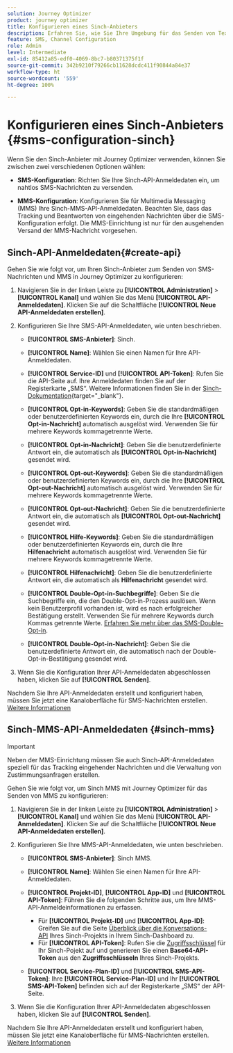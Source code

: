 ```yaml
---
solution: Journey Optimizer
product: journey optimizer
title: Konfigurieren eines Sinch-Anbieters
description: Erfahren Sie, wie Sie Ihre Umgebung für das Senden von Textnachrichten mit Journey Optimizer mit Sinch konfigurieren.
feature: SMS, Channel Configuration
role: Admin
level: Intermediate
exl-id: 85412a85-edf0-4069-8bc7-b80371375f1f
source-git-commit: 342b9210f79266cb11628dcdc411f90844a84e37
workflow-type: ht
source-wordcount: '559'
ht-degree: 100%

---
```


# Konfigurieren eines Sinch-Anbieters {#sms-configuration-sinch}

Wenn Sie den Sinch-Anbieter mit Journey Optimizer verwenden, können Sie zwischen zwei verschiedenen Optionen wählen:

* **SMS-Konfiguration**: Richten Sie Ihre Sinch-API-Anmeldedaten ein, um nahtlos SMS-Nachrichten zu versenden.

* **MMS-Konfiguration**: Konfigurieren Sie für Multimedia Messaging (MMS) Ihre Sinch-MMS-API-Anmeldedaten. Beachten Sie, dass das Tracking und Beantworten von eingehenden Nachrichten über die SMS-Konfiguration erfolgt. Die MMS-Einrichtung ist nur für den ausgehenden Versand der MMS-Nachricht vorgesehen.

## Sinch-API-Anmeldedaten{#create-api}

Gehen Sie wie folgt vor, um Ihren Sinch-Anbieter zum Senden von SMS-Nachrichten und MMS in Journey Optimizer zu konfigurieren:

1. Navigieren Sie in der linken Leiste zu **[!UICONTROL Administration]** > **[!UICONTROL Kanal]** und wählen Sie das Menü **[!UICONTROL API-Anmeldedaten]**. Klicken Sie auf die Schaltfläche **[!UICONTROL Neue API-Anmeldedaten erstellen]**.

1. Konfigurieren Sie Ihre SMS-API-Anmeldedaten, wie unten beschrieben.

   * **[!UICONTROL SMS-Anbieter]**: Sinch.

   * **[!UICONTROL Name]**: Wählen Sie einen Namen für Ihre API-Anmeldedaten.

   * **[!UICONTROL Service-ID]** und **[!UICONTROL API-Token]**: Rufen Sie die API-Seite auf. Ihre Anmeldedaten finden Sie auf der Registerkarte „SMS“. Weitere Informationen finden Sie in der [Sinch-Dokumentation](https://developers.sinch.com/docs/sms/getting-started/){target="_blank"}.

   * **[!UICONTROL Opt-in-Keywords]**: Geben Sie die standardmäßigen oder benutzerdefinierten Keywords ein, durch die Ihre **[!UICONTROL Opt-in-Nachricht]** automatisch ausgelöst wird. Verwenden Sie für mehrere Keywords kommagetrennte Werte.

   * **[!UICONTROL Opt-in-Nachricht]**: Geben Sie die benutzerdefinierte Antwort ein, die automatisch als **[!UICONTROL Opt-in-Nachricht]** gesendet wird.

   * **[!UICONTROL Opt-out-Keywords]**: Geben Sie die standardmäßigen oder benutzerdefinierten Keywords ein, durch die Ihre **[!UICONTROL Opt-out-Nachricht]** automatisch ausgelöst wird. Verwenden Sie für mehrere Keywords kommagetrennte Werte.

   * **[!UICONTROL Opt-out-Nachricht]**: Geben Sie die benutzerdefinierte Antwort ein, die automatisch als **[!UICONTROL Opt-out-Nachricht]** gesendet wird.

   * **[!UICONTROL Hilfe-Keywords]**: Geben Sie die standardmäßigen oder benutzerdefinierten Keywords ein, durch die Ihre **Hilfenachricht** automatisch ausgelöst wird. Verwenden Sie für mehrere Keywords kommagetrennte Werte.

   * **[!UICONTROL Hilfenachricht]**: Geben Sie die benutzerdefinierte Antwort ein, die automatisch als **Hilfenachricht** gesendet wird.

   * **[!UICONTROL Double-Opt-in-Suchbegriffe]**: Geben Sie die Suchbegriffe ein, die den Double-Opt-in-Prozess auslösen. Wenn kein Benutzerprofil vorhanden ist, wird es nach erfolgreicher Bestätigung erstellt. Verwenden Sie für mehrere Keywords durch Kommas getrennte Werte. [Erfahren Sie mehr über das SMS-Double-Opt-in](https://video.tv.adobe.com/v/3427129/?learn=on).

   * **[!UICONTROL Double-Opt-in-Nachricht]**: Geben Sie die benutzerdefinierte Antwort ein, die automatisch nach der Double-Opt-in-Bestätigung gesendet wird.

1. Wenn Sie die Konfiguration Ihrer API-Anmeldedaten abgeschlossen haben, klicken Sie auf **[!UICONTROL Senden]**.

Nachdem Sie Ihre API-Anmeldedaten erstellt und konfiguriert haben, müssen Sie jetzt eine Kanaloberfläche für SMS-Nachrichten erstellen.  [Weitere Informationen](sms-configuration-surface.md)

## Sinch-MMS-API-Anmeldedaten {#sinch-mms}

>[!IMPORTANT]
>
> Neben der MMS-Einrichtung müssen Sie auch Sinch-API-Anmeldedaten speziell für das Tracking eingehender Nachrichten und die Verwaltung von Zustimmungsanfragen erstellen.

Gehen Sie wie folgt vor, um Sinch MMS mit Journey Optimizer für das Senden von MMS zu konfigurieren:

1. Navigieren Sie in der linken Leiste zu **[!UICONTROL Administration]** > **[!UICONTROL Kanal]** und wählen Sie das Menü **[!UICONTROL API-Anmeldedaten]**. Klicken Sie auf die Schaltfläche **[!UICONTROL Neue API-Anmeldedaten erstellen]**.

1. Konfigurieren Sie Ihre MMS-API-Anmeldedaten, wie unten beschrieben.

   * **[!UICONTROL SMS-Anbieter]**: Sinch MMS.

   * **[!UICONTROL Name]**: Wählen Sie einen Namen für Ihre API-Anmeldedaten.

   * **[!UICONTROL Projekt-ID]**, **[!UICONTROL App-ID]** und **[!UICONTROL API-Token]**: Führen Sie die folgenden Schritte aus, um Ihre MMS-API-Anmeldeinformationen zu erfassen.

      * Für **[!UICONTROL Projekt-ID]** und **[!UICONTROL App-ID]**: Greifen Sie auf die Seite [Überblick über die Konversations-API](https://dashboard.sinch.com/convapi/overview) Ihres Sinch-Projekts in Ihrem Sinch-Dashboard zu.
      * Für **[!UICONTROL API-Token]**: Rufen Sie die [Zugriffsschlüssel](https://community.sinch.com/t5/Customer-Dashboard/Sinch-Access-Keys/ta-p/12638) für Ihr Sinch-Pojekt auf und generieren Sie einen **Base64-API-Token** aus den **Zugriffsschlüsseln** Ihres Sinch-Projekts.

   * **[!UICONTROL Service-Plan-ID]** und **[!UICONTROL SMS-API-Token]**: Ihre **[!UICONTROL Service-Plan-ID]** und Ihr **[!UICONTROL SMS-API-Token]** befinden sich auf der Registerkarte „SMS“ der API-Seite.

1. Wenn Sie die Konfiguration Ihrer API-Anmeldedaten abgeschlossen haben, klicken Sie auf **[!UICONTROL Senden]**.

Nachdem Sie Ihre API-Anmeldedaten erstellt und konfiguriert haben, müssen Sie jetzt eine Kanaloberfläche für MMS-Nachrichten erstellen. [Weitere Informationen](sms-configuration-surface.md)
